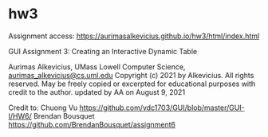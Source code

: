 # hw3
Assignment access: https://aurimasalkevicius.github.io/hw3/html/index.html

GUI Assignment 3: Creating an Interactive Dynamic Table

Aurimas Alkevicius, UMass Lowell Computer Science, aurimas_alkevicius@cs.uml.edu
Copyright (c) 2021 by Alkevicius. All rights reserved. May be freely copied or
excerpted for educational purposes with credit to the author.
updated by AA on August 9, 2021 


Credit to:  Chuong Vu https://github.com/vdc1703/GUI/blob/master/GUI-I/HW6/
            Brendan Bousquet https://github.com/BrendanBousquet/assignment6